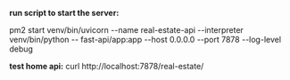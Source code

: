 **run script to start the server:**

pm2 start venv/bin/uvicorn --name real-estate-api --interpreter venv/bin/python -- fast-api/app:app --host 0.0.0.0 --port 7878 --log-level debug

**test home api:**
curl http://localhost:7878/real-estate/